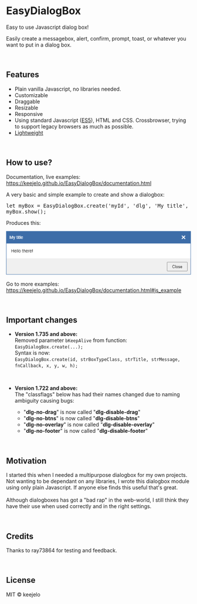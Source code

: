 # EasyDialogBox
Easy to use Javascript dialog box!

Easily create a messagebox, alert, confirm, prompt, toast, or whatever you want to put in a dialog box.

<br />

## Features
- Plain vanilla Javascript, no libraries needed.
- Customizable
- Draggable
- Resizable
- Responsive
- Using standard Javascript (<a href="https://www.google.com/search?q=ecmascript+5" title="https://www.google.com/search?q=ecmascript+5">ES5</a>), HTML and CSS. Crossbrowser, trying to support legacy browsers as much as possible. 
- <a href="https://github.com/keejelo/EasyDialogBox/tree/master/js" title="Minified version, smaller size">Lightweight</a>

<br />

## How to use?
Documentation, live examples:
https://keejelo.github.io/EasyDialogBox/documentation.html

A very basic and simple example to create and show a dialogbox:
<pre>let myBox = EasyDialogBox.create('myId', 'dlg', 'My title', '&lt;p&gt;Hello there!&lt;/p&gt;');
myBox.show();</pre>

Produces this:

<img src="example.png" alt="example.png" title="example.png" />


Go to more examples: https://keejelo.github.io/EasyDialogBox/documentation.html#js_example

<br />

## Important changes
- <b>Version 1.735 and above:</b><br />
  Removed parameter <code>bKeepAlive</code> from function: <code>EasyDialogBox.create(...);</code>
  <br />
  Syntax is now:<br />
  <code>EasyDialogBox.create(id, strBoxTypeClass, strTitle, strMessage, fnCallback, x, y, w, h);</code>
  
  <br />
  
- <b>Version 1.722 and above:</b><br />
  The "classflags" below has had their names changed due to naming ambiguity causing bugs:
  - "<b>dlg-no-drag</b>" is now called "<b>dlg-disable-drag</b>"
  - "<b>dlg-no-btns</b>" is now called "<b>dlg-disable-btns</b>"
  - "<b>dlg-no-overlay</b>" is now called "<b>dlg-disable-overlay</b>"
  - "<b>dlg-no-footer</b>" is now called "<b>dlg-disable-footer</b>"

<br />

## Motivation
I started this when I needed a multipurpose dialogbox for my own projects. Not wanting to be dependant on any libraries, I wrote this dialogbox module using only plain Javascript. If anyone else finds this useful that's great.<br /><br />
Although dialogboxes has got a "bad rap" in the web-world, I still think they have their use when used correctly and in the right settings.

<br />

## Credits
Thanks to ray73864 for testing and feedback.

<br />

## License
MIT © keejelo
